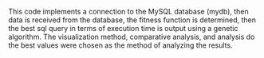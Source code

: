 This code implements a connection to the MySQL database (mydb),
then data is received from the database, 
the fitness function is determined, then the best sql query in terms of execution time is output using a genetic algorithm.
The visualization method, comparative analysis, and analysis do the best values were chosen as the method of analyzing the results.